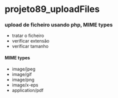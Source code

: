 # projeto89_uploadFiles
### upload de ficheiro usando php, MIME types

- tratar o ficheiro
- verificar extensão
- verificar tamanho

#### MIME types
- image/jpeg
- image/gif
- image/png
- image/x-eps
- application/pdf


 

